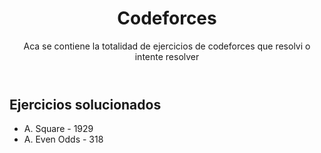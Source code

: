 <header>
<h1>Codeforces</h1>
<p>Aca se contiene la totalidad de ejercicios de codeforces que resolvi o intente resolver</p>
</header>
<section>
<h2>Ejercicios solucionados</h2>
<ul>
<li href ="https://github.com/Dearone13/Codeforces/blob/main/srcC%2B%2B/A_Square.cpp" target ="_blank">A. Square - 1929 </li>
<li href ="https://github.com/Dearone13/Codeforces/blob/main/srcC%2B%2B/A_Even_Odds.cpp" target ="_blank">A. Even Odds - 318 </li>
</ul>
</section>